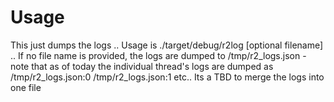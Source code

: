 # Usage

This just dumps the logs .. Usage is ./target/debug/r2log [optional filename] .. If no file name is provided, the logs are dumped to /tmp/r2_logs.json - note that as of today the individual thread's logs are dumped as /tmp/r2_logs.json:0 /tmp/r2_logs.json:1 etc.. Its a TBD to merge the logs into one file